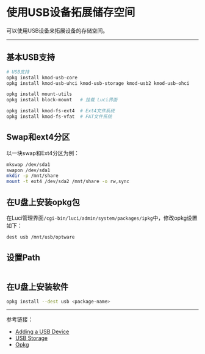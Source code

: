 # 使用USB设备拓展储存空间

可以使用USB设备来拓展设备的存储空间。

---

## 基本USB支持

```sh
# USB支持
opkg install kmod-usb-core
opkg install kmod-usb-uhci kmod-usb-storage kmod-usb2 kmod-usb-ohci

opkg install mount-utils
opkg install block-mount   # 挂载 Luci界面

opkg install kmod-fs-ext4  # Ext4文件系统
opkg install kmod-fs-vfat  # FAT文件系统
```

## Swap和ext4分区

以一块swap和Ext4分区为例：

```sh
mkswap /dev/sda1
swapon /dev/sda1
mkdir -p /mnt/share
mount -t ext4 /dev/sda2 /mnt/share -o rw,sync
```

## 在U盘上安装opkg包

在Luci管理界面`/cgi-bin/luci/admin/system/packages/ipkg`中，修改opkg设置如下：

```sh
dest usb /mnt/usb/optware
```

## 设置Path

```sh

```

## 在U盘上安装软件

```sh
opkg install --dest usb <package-name>
```

---

参考链接：

- [Adding a USB Device](https://openwrt.org/docs/guide-user/storage/usb-drives-quickstart)
- [USB Storage](https://openwrt.org/zh-cn/doc/howto/usb.storage)
- [Opkg](https://openwrt.org/zh/docs/techref/opkg)
